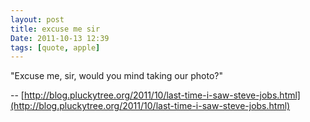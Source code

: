 ```yaml
---
layout: post
title: excuse me sir
Date: 2011-10-13 12:39
tags: [quote, apple]
---
```

 

"Excuse me, sir, would you mind taking our photo?"

-- [http://blog.pluckytree.org/2011/10/last-time-i-saw-steve-jobs.html](http://blog.pluckytree.org/2011/10/last-time-i-saw-steve-jobs.html)
